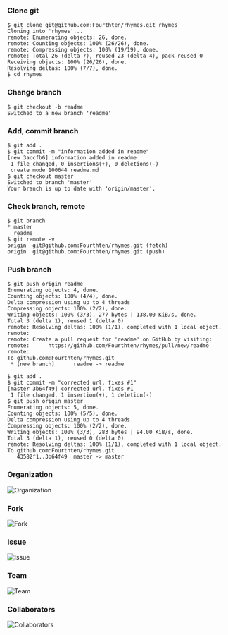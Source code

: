 ### Clone git
```
$ git clone git@github.com:Fourthten/rhymes.git rhymes
Cloning into 'rhymes'...
remote: Enumerating objects: 26, done.
remote: Counting objects: 100% (26/26), done.
remote: Compressing objects: 100% (19/19), done.
remote: Total 26 (delta 7), reused 23 (delta 4), pack-reused 0
Receiving objects: 100% (26/26), done.
Resolving deltas: 100% (7/7), done.
$ cd rhymes
```
### Change branch
```
$ git checkout -b readme
Switched to a new branch 'readme'
```
### Add, commit branch
```
$ git add .
$ git commit -m "information added in readme"
[new 3accfb6] information added in readme
 1 file changed, 0 insertions(+), 0 deletions(-)
 create mode 100644 readme.md
$ git checkout master
Switched to branch 'master'
Your branch is up to date with 'origin/master'.
```
### Check branch, remote
```
$ git branch
* master
  readme
$ git remote -v
origin  git@github.com:Fourthten/rhymes.git (fetch)
origin  git@github.com:Fourthten/rhymes.git (push)
```
### Push branch
```
$ git push origin readme
Enumerating objects: 4, done.
Counting objects: 100% (4/4), done.
Delta compression using up to 4 threads
Compressing objects: 100% (2/2), done.
Writing objects: 100% (3/3), 277 bytes | 138.00 KiB/s, done.
Total 3 (delta 1), reused 1 (delta 0)
remote: Resolving deltas: 100% (1/1), completed with 1 local object.
remote:
remote: Create a pull request for 'readme' on GitHub by visiting:
remote:      https://github.com/Fourthten/rhymes/pull/new/readme
remote:
To github.com:Fourthten/rhymes.git
 * [new branch]      readme -> readme

$ git add .
$ git commit -m "corrected url. fixes #1"
[master 3b64f49] corrected url. fixes #1
 1 file changed, 1 insertion(+), 1 deletion(-)
$ git push origin master
Enumerating objects: 5, done.
Counting objects: 100% (5/5), done.
Delta compression using up to 4 threads
Compressing objects: 100% (2/2), done.
Writing objects: 100% (3/3), 283 bytes | 94.00 KiB/s, done.
Total 3 (delta 1), reused 0 (delta 0)
remote: Resolving deltas: 100% (1/1), completed with 1 local object.
To github.com:Fourthten/rhymes.git
   43582f1..3b64f49  master -> master
```
### Organization 
![Organization](https://github.com/Fourthten/rhymes/blob/master/images/organization.png)
### Fork 
![Fork](https://github.com/Fourthten/rhymes/blob/master/images/fork.png)
### Issue 
![Issue](https://github.com/Fourthten/rhymes/blob/master/images/issue.png)
### Team 
![Team](https://github.com/Fourthten/rhymes/blob/master/images/team.png)
### Collaborators 
![Collaborators](https://github.com/Fourthten/rhymes/blob/master/images/collaborators.png)


